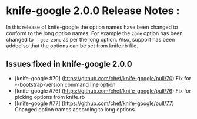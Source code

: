 <!---
This file is reset every time a new release is done. The contents of this file are for the currently unreleased version.

Example Note:

## Example Heading
Details about the thing that changed that needs to get included in the Release Notes in markdown.
-->
# knife-google 2.0.0 Release Notes :
In this release of knife-google the option names have been changed to conform to the long option names.
For example the `zone` option has been changed to `--gce-zone` as per the long option.
Also, support has been added so that the options can be set from knife.rb file.

## Issues fixed in knife-google 2.0.0

* [knife-google #70] (https://github.com/chef/knife-google/pull/70) Fix for --bootstrap-version command line option
* [knife-google #76] (https://github.com/chef/knife-google/pull/76) Fix for picking options from knife.rb
* [knife-google #77] (https://github.com/chef/knife-google/pull/77) Changed option names according to long options